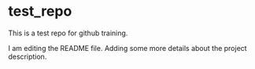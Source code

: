 # test_repo
This is a test repo for github training.

I am editing the README file. Adding some more details about the project description.
